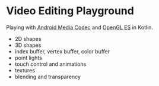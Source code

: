 # Video Editing Playground
Playing with [Android Media Codec](https://developer.android.com/reference/android/media/MediaCodec#creation) and [OpenGL ES](https://developer.android.com/training/graphics/opengl) in Kotlin.

- 2D shapes
- 3D shapes 
- index buffer, vertex buffer, color buffer
- point lights
- touch control and animations
- textures
- blending and transparency
